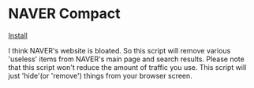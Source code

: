 # NAVER Compact
[Install](https://github.com/TetraTheta/TetraUserJS/raw/master/.archive/NAVER%20Compact/NAVER-Compact.user.js)

I think NAVER's website is bloated. So this script will remove various 'useless' items from NAVER's main page and search results.
Please note that this script won't reduce the amount of traffic you use. This script will just 'hide'(or 'remove') things from your browser screen.
